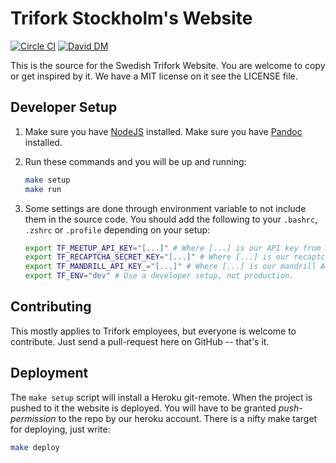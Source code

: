 # Trifork Stockholm's Website

[![Circle CI](https://circleci.com/gh/triforkse/trifork.se.svg?style=svg)](https://circleci.com/gh/triforkse/trifork.se)
[![David DM](https://img.shields.io/david/triforkse/trifork.se.svg)](https://david-dm.org/triforkse/trifork.se)

This is the source for the Swedish Trifork Website. You are welcome to copy or get inspired by it. We have a MIT license
on it see the LICENSE file.


## Developer Setup

1. Make sure you have [NodeJS](http://nodejs.org/) installed.
   Make sure you have [Pandoc](http://johnmacfarlane.net/pandoc/) installed.

2. Run these commands and you will be up and running:

   ```bash
   make setup
   make run
   ```

3. Some settings are done through environment variable to not include them in the source code.
   You should add the following to your `.bashrc`, `.zshrc` or `.profile` depending on your setup:

   ```bash
   export TF_MEETUP_API_KEY="[...]" # Where [...] is our API key from meetup.com
   export TF_RECAPTCHA_SECRET_KEY="[...]" # Where [...] is our recaptcha key from google.com
   export TF_MANDRILL_API_KEY_="[...]" # Where [...] is our mandrill API key.
   export TF_ENV="dev" # Use a developer setup, not production.
   ```

## Contributing

This mostly applies to Trifork employees, but everyone is welcome to contribute.
Just send a pull-request here on GitHub -- that's it.


## Deployment

The `make setup` script will install a Heroku git-remote. When the project is pushed to it
the website is deployed. You will have to be granted _push-permission_ to the repo by our
heroku account. There is a nifty make target for deploying, just write:

```bash
make deploy
```
